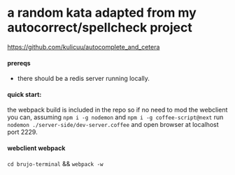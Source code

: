 
# a random kata adapted from my autocorrect/spellcheck project

https://github.com/kulicuu/autocomplete_and_cetera

#### prereqs

- there should be a redis server running locally.

#### quick start:

the webpack build is included in the repo so if no need to mod the webclient you can, assuming `npm i -g nodemon` and `npm i -g coffee-script@next` run `nodemon ./server-side/dev-server.coffee` and open browser at localhost port 2229.


#### webclient webpack

`cd brujo-terminal` && `webpack -w`
